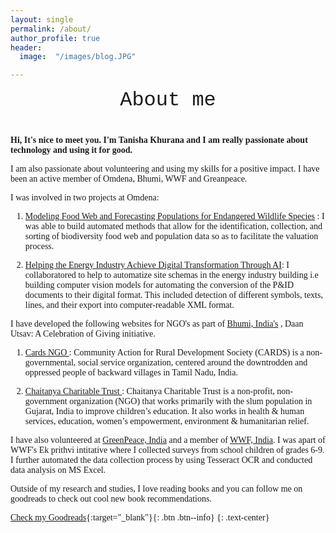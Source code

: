 ```yaml
---
layout: single
permalink: /about/
author_profile: true
header:
  image:  "/images/blog.JPG"

---
```



<html>
<head>
    <style>
        body {
            font-family: 'Times New Roman', Times, serif;
        }
    </style>
</head>
<body>

<div style="margin-bottom:1cm; font-family: 'Courier New', Courier, monospace;" align="center"><font size="6">About me</font></div>

</body>
</html>


**Hi, It's nice to meet you. I'm Tanisha Khurana and I am really passionate about technology and using it for good.**

I am also passionate about volunteering and using my skills for a positive impact. I have been an active member of Omdena, Bhumi, WWF and Greanpeace. 

I was involved in two projects at Omdena:
1. [Modeling Food Web and Forecasting Populations for Endangered Wildlife Species](https://omdena.com/projects/ai-biodiversity/) : I was able to build automated methods that allow for the identification, collection, and sorting of biodiversity food web and population data so as to facilitate the valuation process.  


2. [Helping the Energy Industry Achieve Digital Transformation Through AI](https://omdena.com/projects/energy-transformation/): I collaboratored to help to automatize site schemas in the energy industry building i.e building computer vision models for automating the conversion of the P&ID documents to their digital format. This included detection of different symbols, texts, lines, and their export into computer-readable XML format.

I have developed the following websites for NGO's as part of [Bhumi, India's](https://bhumi.ngo/) , Daan Utsav: A Celebration of Giving initiative.  

1. [Cards NGO ](https://www.cardsngo.org/about/) : 
Community Action for Rural Development Society (CARDS) is a non-governmental, social service organization, centered around the downtrodden and oppressed people of backward villages in Tamil Nadu, India.

1.  [Chaitanya Charitable Trust ](https://chaitanyatrust.org.in/home/) : Chaitanya Charitable Trust is a non-profit, non-government organization (NGO) that works primarily with the slum population in Gujarat, India to improve children’s education. It also works in health & human services, education, women’s empowerment, environment & humanitarian relief.

I have also volunteered at [GreenPeace, India](https://www.greenpeace.org/india/en/) and a member of [WWF, India](https://www.wwfindia.org/). 
I was apart of WWF's Ek prithvi intitative where I collected surveys from school children of grades 6-9. I further automated the data collection process by using Tesseract OCR and conducted data analysis on MS Excel. 


Outside of my research and studies, I love reading books and you can follow me on goodreads to check out cool new book recommendations. 

[Check my Goodreads](https://www.goodreads.com/user/show/16889236-tanisha){:target="_blank"}{: .btn .btn--info}
{: .text-center}

